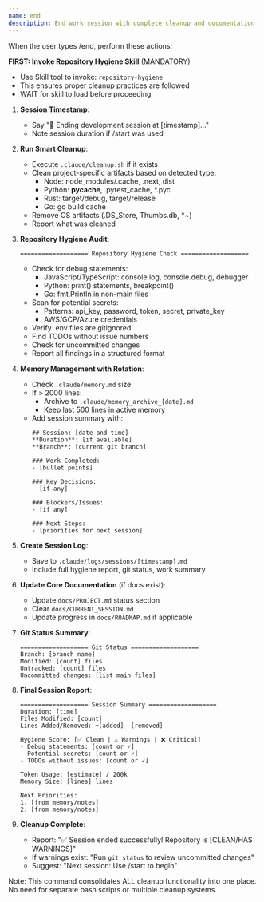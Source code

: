 ```yaml
---
name: end
description: End work session with complete cleanup and documentation
---
```


When the user types /end, perform these actions:

**FIRST: Invoke Repository Hygiene Skill** (MANDATORY)
- Use Skill tool to invoke: `repository-hygiene`
- This ensures proper cleanup practices are followed
- WAIT for skill to load before proceeding

1. **Session Timestamp**:
   - Say "🏁 Ending development session at [timestamp]..."
   - Note session duration if /start was used

2. **Run Smart Cleanup**:
   - Execute `.claude/cleanup.sh` if it exists
   - Clean project-specific artifacts based on detected type:
     - Node: node_modules/.cache, .next, dist
     - Python: __pycache__, .pytest_cache, *.pyc
     - Rust: target/debug, target/release
     - Go: go build cache
   - Remove OS artifacts (.DS_Store, Thumbs.db, *~)
   - Report what was cleaned

3. **Repository Hygiene Audit**:
   ```
   =================== Repository Hygiene Check ===================
   ```
   - Check for debug statements:
     - JavaScript/TypeScript: console.log, console.debug, debugger
     - Python: print() statements, breakpoint()
     - Go: fmt.Println in non-main files
   - Scan for potential secrets:
     - Patterns: api_key, password, token, secret, private_key
     - AWS/GCP/Azure credentials
   - Verify .env files are gitignored
   - Find TODOs without issue numbers
   - Check for uncommitted changes
   - Report all findings in a structured format

4. **Memory Management with Rotation**:
   - Check `.claude/memory.md` size
   - If > 2000 lines:
     - Archive to `.claude/memory_archive_[date].md`
     - Keep last 500 lines in active memory
   - Add session summary with:
     ```
     ## Session: [date and time]
     **Duration**: [if available]
     **Branch**: [current git branch]

     ### Work Completed:
     - [bullet points]

     ### Key Decisions:
     - [if any]

     ### Blockers/Issues:
     - [if any]

     ### Next Steps:
     - [priorities for next session]
     ```

5. **Create Session Log**:
   - Save to `.claude/logs/sessions/[timestamp].md`
   - Include full hygiene report, git status, work summary

6. **Update Core Documentation** (if docs exist):
   - Update `docs/PROJECT.md` status section
   - Clear `docs/CURRENT_SESSION.md`
   - Update progress in `docs/ROADMAP.md` if applicable

7. **Git Status Summary**:
   ```
   =================== Git Status ===================
   Branch: [branch name]
   Modified: [count] files
   Untracked: [count] files
   Uncommitted changes: [list main files]
   ```

8. **Final Session Report**:
   ```
   =================== Session Summary ===================
   Duration: [time]
   Files Modified: [count]
   Lines Added/Removed: +[added] -[removed]

   Hygiene Score: [✅ Clean | ⚠️ Warnings | ❌ Critical]
   - Debug statements: [count or ✓]
   - Potential secrets: [count or ✓]
   - TODOs without issues: [count or ✓]

   Token Usage: [estimate] / 200k
   Memory Size: [lines] lines

   Next Priorities:
   1. [from memory/notes]
   2. [from memory/notes]
   ```

9. **Cleanup Complete**:
   - Report: "✅ Session ended successfully! Repository is [CLEAN/HAS WARNINGS]"
   - If warnings exist: "Run `git status` to review uncommitted changes"
   - Suggest: "Next session: Use /start to begin"

Note: This command consolidates ALL cleanup functionality into one place. No need for separate bash scripts or multiple cleanup systems.

